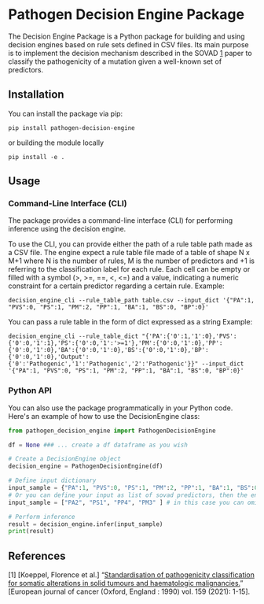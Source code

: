 # Pathogen Decision Engine Package

The Decision Engine Package is a Python package for building and using decision engines based on rule sets defined in CSV files.
Its main purpose is to implement the decision mechanism described in the SOVAD [1](References) paper to classify the pathogenicity of a mutation given a well-known set of predictors.


## Installation

You can install the package via pip:

    pip install pathogen-decision-engine

or building the module locally

    pip install -e .

## Usage

### Command-Line Interface (CLI)

The package provides a command-line interface (CLI) for performing inference using the decision engine. 

To use the CLI, you can provide either the path of a rule table path made as a CSV file. The engine expect a rule table file made of a table of shape N x M+1 where N is the number of rules, M is the number of predictors and +1 is referring to the classification label for each rule. 
Each cell can be empty or filled with a symbol (>, >=, ==, <, <=) and a value, indicating a numeric constraint for a certain predictor regarding a certain rule.
Example:

    decision_engine_cli --rule_table_path table.csv --input_dict '{"PA":1, "PVS":0, "PS":1, "PM":2, "PP":1, "BA":1, "BS":0, "BP":0}'

You can pass a rule table in the form of dict expressed as a string
Example:

    decision_engine_cli --rule_table_dict "{'PA':{'0':1,'1':0},'PVS':{'0':0,'1':1},'PS':{'0':0,'1':'>=1'},'PM':{'0':0,'1':0},'PP':{'0':0,'1':0},'BA':{'0':0,'1':0},'BS':{'0':0,'1':0},'BP':{'0':0,'1':0},'Output':{'0':'Pathogenic','1':'Pathogenic','2':'Pathogenic'}}" --input_dict '{"PA":1, "PVS":0, "PS":1, "PM":2, "PP":1, "BA":1, "BS":0, "BP":0}'


### Python API

You can also use the package programmatically in your Python code. Here's an example of how to use the DecisionEngine class:

```python
from pathogen_decision_engine import PathogenDecisionEngine

df = None ### ... create a df dataframe as you wish

# Create a DecisionEngine object
decision_engine = PathogenDecisionEngine(df)

# Define input dictionary
input_sample = {"PA":1, "PVS":0, "PS":1, "PM":2, "PP":1, "BA":1, "BS":0, "BP":0}
# Or you can define your input as list of sovad predictors, then the engine will take care of the counting:
input_sample = ["PA2", "PS1", "PP4", "PM3" ] # in this case you can omit the predictors with 0 count

# Perform inference
result = decision_engine.infer(input_sample)
print(result)
```


## References
[1] [Koeppel, Florence et al.] “[Standardisation of pathogenicity classification for somatic alterations in solid tumours and haematologic malignancies.](doi:10.1016/j.ejca.2021.08.047)” [European journal of cancer (Oxford, England : 1990) vol. 159 (2021): 1-15]. 
